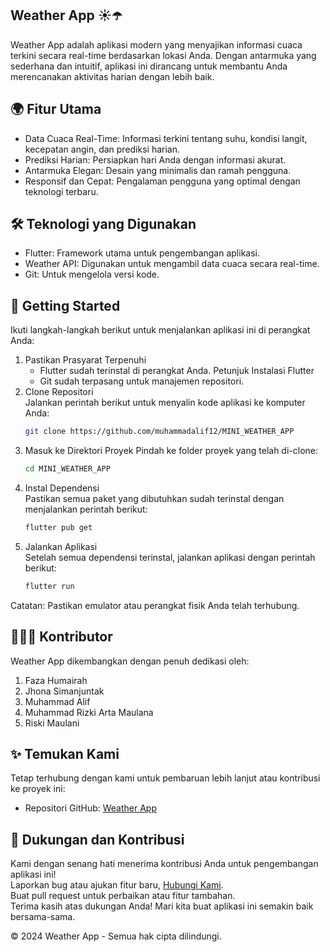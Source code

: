 ## Weather App ☀️☂️
Weather App adalah aplikasi modern yang menyajikan informasi cuaca terkini secara real-time berdasarkan lokasi Anda. Dengan antarmuka yang sederhana dan intuitif, aplikasi ini dirancang untuk membantu Anda merencanakan aktivitas harian dengan lebih baik.   


## 🌍 Fitur Utama
- Data Cuaca Real-Time: Informasi terkini tentang suhu, kondisi langit, kecepatan angin, dan prediksi harian.
- Prediksi Harian: Persiapkan hari Anda dengan informasi akurat.
- Antarmuka Elegan: Desain yang minimalis dan ramah pengguna.
- Responsif dan Cepat: Pengalaman pengguna yang optimal dengan teknologi terbaru.   


## 🛠️ Teknologi yang Digunakan  
- Flutter: Framework utama untuk pengembangan aplikasi.  
- Weather API: Digunakan untuk mengambil data cuaca secara real-time.  
- Git: Untuk mengelola versi kode.    


## 🔄 Getting Started
Ikuti langkah-langkah berikut untuk menjalankan aplikasi ini di perangkat Anda:
1. Pastikan Prasyarat Terpenuhi   
   - Flutter sudah terinstal di perangkat Anda. Petunjuk Instalasi Flutter
   - Git sudah terpasang untuk manajemen repositori.
2. Clone Repositori   
   Jalankan perintah berikut untuk menyalin kode aplikasi ke komputer Anda:
    ```bash
    git clone https://github.com/muhammadalif12/MINI_WEATHER_APP
    ```
3. Masuk ke Direktori Proyek 
   Pindah ke folder proyek yang telah di-clone:
   ```bash
   cd MINI_WEATHER_APP
    ```
4. Instal Dependensi  
   Pastikan semua paket yang dibutuhkan sudah terinstal dengan menjalankan perintah berikut:
   ```bash
   flutter pub get
    ```
6. Jalankan Aplikasi   
   Setelah semua dependensi terinstal, jalankan aplikasi dengan perintah berikut:
   ```bash
   flutter run
    ```
Catatan: Pastikan emulator atau perangkat fisik Anda telah terhubung.


## 👨‍👩‍👦 Kontributor
Weather App dikembangkan dengan penuh dedikasi oleh:
1. Faza Humairah
2. Jhona Simanjuntak
3. Muhammad Alif
4. Muhammad Rizki Arta Maulana
5. Riski Maulani   


## ✨ Temukan Kami
Tetap terhubung dengan kami untuk pembaruan lebih lanjut atau kontribusi ke proyek ini:
- Repositori GitHub: [Weather App](https://github.com/muhammadalif69/MINI_WEATHER_APP)   


## 🌟 Dukungan dan Kontribusi
Kami dengan senang hati menerima kontribusi Anda untuk pengembangan aplikasi ini!   
Laporkan bug atau ajukan fitur baru, [Hubungi Kami](https://wa.me/+6285262128251).   
Buat pull request untuk perbaikan atau fitur tambahan.   
Terima kasih atas dukungan Anda! Mari kita buat aplikasi ini semakin baik bersama-sama.      

© 2024 Weather App - Semua hak cipta dilindungi.
